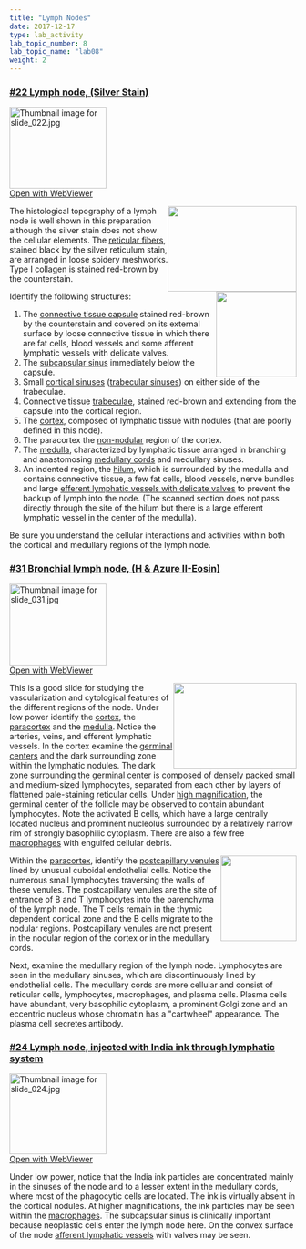 ```yaml
---
title: "Lymph Nodes"
date: 2017-12-17
type: lab_activity
lab_topic_number: 8
lab_topic_name: "lab08"
weight: 2
---
```

<div class="entrybody">
						<h3><u>#22 Lymph node, (Silver Stain)</u></h3>

<div class="thumbnail"> <a href="http://virtualslides.cumc.columbia.edu/22.svs/view.apml?" target="_blank"><img alt="Thumbnail image for slide_022.jpg" src="/assets/images/slide_022-thumb-170x143-1443.jpg" width="170" height="143" class="mt-image-left"></a><br><a href="http://virtualslides.cumc.columbia.edu/22.svs/view.apml?" target="_blank">Open with WebViewer</a></div>

<p><img src="/assets/images/22%20Lymph%20node%20-%20vessel%20with%20valve.jpg" style="width:226px; height:150px; float:right;">The histological topography of a lymph node is well shown in this preparation although the silver stain does not show the cellular elements.  The <u>reticular fibers</u>, stained black by the silver reticulum stain, are arranged in loose spidery meshworks. Type I collagen is stained red-brown by the counterstain. </p>

<p><img src="/assets/images/22%20lymph%20node%20-%20trabeculae.jpg" style="width:141px; height:150px; float:right;">Identify the following structures: </p>


<ol>
<li>The <u>connective tissue capsule</u> stained red-brown by the counterstain and covered on its external surface by loose connective tissue in which there are fat cells, blood vessels and some afferent lymphatic vessels with delicate valves.</li>
<li>The <u>subcapsular sinus</u> immediately below the capsule.</li>
<li>Small <u>cortical sinuses</u> (<u>trabecular sinuses</u>) on either side of the trabeculae.</li>
<li>Connective tissue <u>trabeculae</u>, stained red-brown and extending from the capsule into the cortical region.</li>
<li>The <u>cortex</u>, composed of lymphatic tissue with nodules (that are poorly defined in this node). </li>
<li>The paracortex the <u>non-nodular</u> region of the cortex. </li>
<li>The <u>medulla</u>, characterized by lymphatic tissue arranged in branching and anastomosing <u>medullary cords</u> and medullary sinuses.</li>
<li>An indented region, the <u>hilum</u>, which is surrounded by the medulla and contains connective tissue, a few fat cells, blood vessels, nerve bundles and large <u>efferent lymphatic vessels with delicate valves</u> to prevent the backup of lymph into the node. (The scanned section does not pass directly through the site of the hilum but there is a large efferent lymphatic vessel in the center of the medulla).</li>
</ol>



<p>Be sure you understand the cellular interactions and activities within both the cortical and medullary regions of the lymph node.</p>

<h3><u>#31 Bronchial lymph node, (H &amp; Azure II-Eosin)</u></h3>

<div class="thumbnail"> <a href="http://virtualslides.cumc.columbia.edu/31.svs/view.apml?" target="_blank"><img alt="Thumbnail image for slide_031.jpg" src="/assets/images/slide_031-thumb-170x143-1461.jpg" width="170" height="143" class="mt-image-left"></a><br><a href="http://virtualslides.cumc.columbia.edu/31.svs/view.apml?" target="_blank">Open with WebViewer</a></div>

<p><img src="/assets/images/31%20bronchial%20lymph%20node%20-%20germinal%20center.jpg" style="width:216px; height:150px; float:right;">This is a good slide for studying the vascularization and cytological features of the different regions of the node. Under low power identify the <u>cortex</u>, the <u>paracortex</u> and the <u>medulla</u>. Notice the arteries, veins, and efferent lymphatic vessels. In the cortex examine the <u>germinal centers</u> and the dark surrounding zone within the lymphatic nodules. The dark zone surrounding the germinal center is composed of densely packed small and medium-sized lymphocytes, separated from each other by layers of flattened pale-staining reticular cells. Under <u>high magnification</u>, the germinal center of the follicle may be observed to contain abundant lymphocytes. Note the activated B cells, which have a large centrally located nucleus and prominent nucleolus surrounded by a relatively narrow rim of strongly basophilic cytoplasm. There are also a few free <u>macrophages</u> with engulfed cellular debris. </p>

<p><img src="/assets/images/31%20bronchial%20lymph%20node%20-%20post%20capillary%20venule.jpg" style="width:133px; height:150px; float:right;">Within the <u>paracortex</u>, identify the <u>postcapillary venules</u> lined by unusual cuboidal endothelial cells. Notice the numerous small lymphocytes traversing the walls of these venules. The postcapillary venules are the site of entrance of B and T lymphocytes into the parenchyma of the lymph node. The T cells remain in the thymic dependent cortical zone and the B cells migrate to the nodular regions.  Postcapillary venules are not present in the nodular region of the cortex or in the medullary cords.</p>

<p>Next, examine the medullary region of the lymph node. Lymphocytes are seen in the medullary sinuses, which are discontinuously lined by endothelial cells. The medullary cords are more cellular and consist of reticular cells, lymphocytes, macrophages, and plasma cells. Plasma cells have abundant, very basophilic cytoplasm, a prominent Golgi zone and an eccentric nucleus whose chromatin has a "cartwheel" appearance. The plasma cell secretes antibody.</p>

<h3><u>#24 Lymph node, injected with India ink through lymphatic system</u></h3>

<div class="thumbnail"> <a href="http://virtualslides.cumc.columbia.edu/24.svs/view.apml?" target="_blank"><img alt="Thumbnail image for slide_024.jpg" src="/assets_c/2009/07/slide_024-thumb-170x142-1446.jpg" width="170" height="142" class="mt-image-left"></a><br><a href="http://virtualslides.cumc.columbia.edu/24.svs/view.apml?" target="_blank">Open with WebViewer</a></div>

<p>Under low power, notice that the India ink particles are concentrated mainly in the sinuses of the node and to a lesser extent in the medullary cords, where most of the phagocytic cells are located. The ink is virtually absent in the cortical nodules. At higher magnifications, the ink particles may be seen within the <u>macrophages</u>. The subcapsular sinus is clinically important because neoplastic cells enter the lymph node here. On the convex surface of the node <u>afferent lymphatic vessels</u> with valves may be seen.</p>
						
						
</div>
